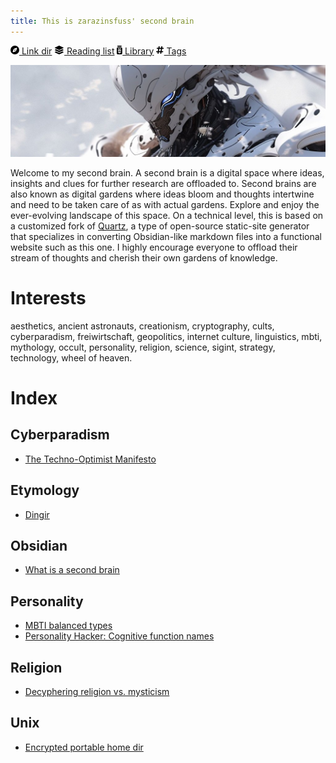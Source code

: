 ```yaml
---
title: This is zarazinsfuss' second brain 
---
```


[<svg xmlns="http://www.w3.org/2000/svg" height="1em" viewBox="0 0 512 512"><path d="M256 512A256 256 0 1 0 256 0a256 256 0 1 0 0 512zm50.7-186.9L162.4 380.6c-19.4 7.5-38.5-11.6-31-31l55.5-144.3c3.3-8.5 9.9-15.1 18.4-18.4l144.3-55.5c19.4-7.5 38.5 11.6 31 31L325.1 306.7c-3.2 8.5-9.9 15.1-18.4 18.4zM288 256a32 32 0 1 0 -64 0 32 32 0 1 0 64 0z"/></svg> Link dir](linkdir) [<svg xmlns="http://www.w3.org/2000/svg" height="1em" viewBox="0 0 576 512"><path d="M264.5 5.2c14.9-6.9 32.1-6.9 47 0l218.6 101c8.5 3.9 13.9 12.4 13.9 21.8s-5.4 17.9-13.9 21.8l-218.6 101c-14.9 6.9-32.1 6.9-47 0L45.9 149.8C37.4 145.8 32 137.3 32 128s5.4-17.9 13.9-21.8L264.5 5.2zM476.9 209.6l53.2 24.6c8.5 3.9 13.9 12.4 13.9 21.8s-5.4 17.9-13.9 21.8l-218.6 101c-14.9 6.9-32.1 6.9-47 0L45.9 277.8C37.4 273.8 32 265.3 32 256s5.4-17.9 13.9-21.8l53.2-24.6 152 70.2c23.4 10.8 50.4 10.8 73.8 0l152-70.2zm-152 198.2l152-70.2 53.2 24.6c8.5 3.9 13.9 12.4 13.9 21.8s-5.4 17.9-13.9 21.8l-218.6 101c-14.9 6.9-32.1 6.9-47 0L45.9 405.8C37.4 401.8 32 393.3 32 384s5.4-17.9 13.9-21.8l53.2-24.6 152 70.2c23.4 10.8 50.4 10.8 73.8 0z"/></svg> Reading list](reading-list) [<svg xmlns="http://www.w3.org/2000/svg" height="1em" viewBox="0 0 320 512"><path d="M32 32C32 14.3 46.3 0 64 0H256c17.7 0 32 14.3 32 32s-14.3 32-32 32H64C46.3 64 32 49.7 32 32zM0 160c0-35.3 28.7-64 64-64H256c35.3 0 64 28.7 64 64V448c0 35.3-28.7 64-64 64H64c-35.3 0-64-28.7-64-64V160zm112 0H69.8c-3.2 0-5.8 2.6-5.8 5.8C64 198 90 224 122.2 224H144h32 21.8c32.1 0 58.2-26 58.2-58.2c0-3.2-2.6-5.8-5.8-5.8H208c-19.1 0-36.3 8.4-48 21.7c-11.7-13.3-28.9-21.7-48-21.7zm48 117.7c-11.7-13.3-28.9-21.7-48-21.7H69.8c-3.2 0-5.8 2.6-5.8 5.8C64 294 90 320 122.2 320H144h32 21.8c32.1 0 58.2-26 58.2-58.2c0-3.2-2.6-5.8-5.8-5.8H208c-19.1 0-36.3 8.4-48 21.7zM112 352H69.8c-3.2 0-5.8 2.6-5.8 5.8C64 390 90 416 122.2 416H144v32c0 8.8 7.2 16 16 16s16-7.2 16-16V416h21.8c32.1 0 58.2-26 58.2-58.2c0-3.2-2.6-5.8-5.8-5.8H208c-19.1 0-36.3 8.4-48 21.7c-11.7-13.3-28.9-21.7-48-21.7z"/></svg> Library](library) [<svg xmlns="http://www.w3.org/2000/svg" height="1em" viewBox="0 0 448 512"><path d="M181.3 32.4c17.4 2.9 29.2 19.4 26.3 36.8L197.8 128h95.1l11.5-69.3c2.9-17.4 19.4-29.2 36.8-26.3s29.2 19.4 26.3 36.8L357.8 128H416c17.7 0 32 14.3 32 32s-14.3 32-32 32H347.1L325.8 320H384c17.7 0 32 14.3 32 32s-14.3 32-32 32H315.1l-11.5 69.3c-2.9 17.4-19.4 29.2-36.8 26.3s-29.2-19.4-26.3-36.8l9.8-58.7H155.1l-11.5 69.3c-2.9 17.4-19.4 29.2-36.8 26.3s-29.2-19.4-26.3-36.8L90.2 384H32c-17.7 0-32-14.3-32-32s14.3-32 32-32h68.9l21.3-128H64c-17.7 0-32-14.3-32-32s14.3-32 32-32h68.9l11.5-69.3c2.9-17.4 19.4-29.2 36.8-26.3zM187.1 192L165.8 320h95.1l21.3-128H187.1z"/></svg> Tags](tags)

![head](image_1687431448905_1024_mod.jpg)

Welcome to my second brain. A second brain is a digital space where ideas, insights and clues for further research are offloaded to. Second brains are also known as digital gardens where ideas bloom and thoughts intertwine and need to be taken care of as with actual gardens. Explore and enjoy the ever-evolving landscape of this space. On a technical level, this is based on a customized fork of [Quartz](https://github.com/jackyzha0/quartz), a type of open-source static-site generator that specializes in converting Obsidian-like markdown files into a functional website such as this one. I highly encourage everyone to offload their stream of thoughts and cherish their own gardens of knowledge.

# Interests

aesthetics, ancient astronauts, creationism, cryptography, cults, cyberparadism, freiwirtschaft, geopolitics, internet culture, linguistics, mbti, mythology, occult, personality, religion, science, sigint, strategy, technology, wheel of heaven. 

# Index

## Cyberparadism

- [The Techno-Optimist Manifesto](Cyberparadism/The-Techno-Optimist-Manifesto)

## Etymology

- [Dingir](Etymology/Dingir)

## Obsidian

- [What is a second brain](What-is-a-second-brain)

## Personality

- [MBTI balanced types](Personality/MBTI-balanced-types)
- [Personality Hacker: Cognitive function names](Personality/Personality-Hacker:-Cognitive-function-names)

## Religion

- [Decyphering religion vs. mysticism](Religion/Decyphering-religion-vs-mysticism)

## Unix

- [Encrypted portable home dir](Unix/Encrypted-portable-home-dir)
